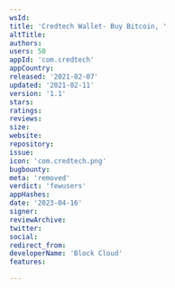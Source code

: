 ```yaml
---
wsId: 
title: 'Credtech Wallet- Buy Bitcoin, '
altTitle: 
authors: 
users: 50
appId: 'com.credtech'
appCountry: 
released: '2021-02-07'
updated: '2021-02-11'
version: '1.1'
stars: 
ratings: 
reviews: 
size: 
website: 
repository: 
issue: 
icon: 'com.credtech.png'
bugbounty: 
meta: 'removed'
verdict: 'fewusers'
appHashes: 
date: '2023-04-16'
signer: 
reviewArchive: 
twitter: 
social: 
redirect_from: 
developerName: 'Block Cloud'
features: 

---
```


